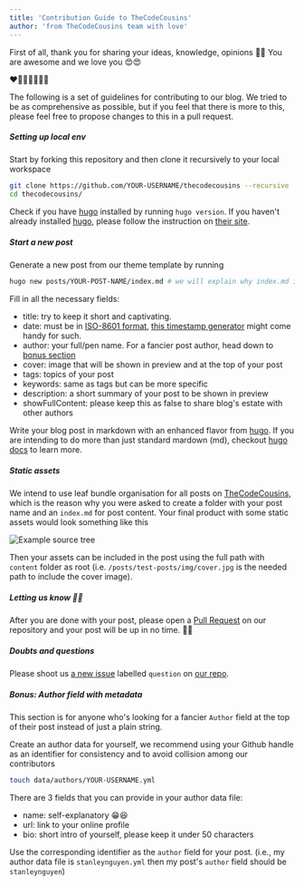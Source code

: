```yaml
---
title: 'Contribution Guide to TheCodeCousins'
author: 'from TheCodeCousins team with love'
---
```


First of all, thank you for sharing your ideas, knowledge, opinions 🎉🎉 You are awesome and we love you 😍😍

❤️🧡💛💚💙💜🖤

The following is a set of guidelines for contributing to our blog.
We tried to be as comprehensive as possible, but if you feel that there is more to this, please feel free to propose changes to this in a pull request.

##### Setting up local env

Start by forking this repository and then clone it recursively to your local workspace

```bash
git clone https://github.com/YOUR-USERNAME/thecodecousins --recursive
cd thecodecousins/
```

Check if you have [hugo](https://gohugo.io) installed by running `hugo version`.
If you haven't already installed [hugo](https://gohugo.io), please follow the instruction on [their site](https://gohugo.io/getting-started/installing/).

##### Start a new post

Generate a new post from our theme template by running

```bash
hugo new posts/YOUR-POST-NAME/index.md # we will explain why index.md in the next section
```

Fill in all the necessary fields:

- title: try to keep it short and captivating.
- date: must be in [ISO-8601 format](https://en.wikipedia.org/wiki/ISO_8601), [this timestamp generator](https://timestampgenerator.com/) might come handy for such.
- author: your full/pen name. For a fancier post author, head down to [bonus section](#bonus)
- cover: image that will be shown in preview and at the top of your post
- tags: topics of your post
- keywords: same as tags but can be more specific
- description: a short summary of your post to be shown in preview
- showFullContent: please keep this as false to share blog's estate with other authors

Write your blog post in markdown with an enhanced flavor from [hugo](https://gohugo.io/).
If you are intending to do more than just standard mardown (md), checkout [hugo docs](https://gohugo.io/content-management/) to learn more.

##### Static assets

We intend to use leaf bundle organisation for all posts on [TheCodeCousins](https://thecodecousins.com), which is the reason why you were asked to create a folder with your post name and an `index.md` for post content.
Your final product with some static assets would look something like this

![Example source tree](/example-tree.png)

Then your assets can be included in the post using the full path with `content` folder as root
(i.e. `/posts/test-posts/img/cover.jpg` is the needed path to include the cover image).

##### Letting us know 🎉🎉

After you are done with your post, please open a [Pull Request](https://github.com/thecodecousins/thecodecousins/compare) on our repository and your post will be up in no time. 🥳🥳

##### Doubts and questions

Please shoot us [a new issue](https://github.com/thecodecousins/thecodecousins/issues/new) labelled `question` on [our repo](https://github.com/thecodecousins/thecodecousins).

##### <a name="bonus" id="bonus"></a> Bonus: Author field with metadata

This section is for anyone who's looking for a fancier `Author` field at the top of their post instead of just a plain string.

Create an author data for yourself, we recommend using your Github handle as an identifier for consistency and to avoid collision among our contributors

```bash
touch data/authors/YOUR-USERNAME.yml
```

There are 3 fields that you can provide in your author data file:

- name: self-explanatory 😁😆
- url: link to your online profile
- bio: short intro of yourself, please keep it under 50 characters

Use the corresponding identifier as the `author` field for your post. (i.e., my author data file is `stanleynguyen.yml` then my post's `author` field should be `stanleynguyen`)
